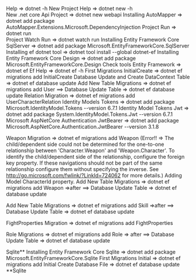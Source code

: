 Help => dotnet -h
New Project Help => dotnet new -h  
New .net core Api Project =>  dotnet new webapi
Installing AutoMapper  => dotnet add package AutoMapper.Extensions.Microsoft.DependencyInjection 
Project Run => dotnet run    
Project Watch Run => dotnet watch run
Installing Entity Framework Core SqlServer => dotnet add package Microsoft.EntityFrameworkCore.SqlServer
Installing ef dotnet tool => dotnet tool install --global dotnet-ef
Installing Entity Framework Core Design => dotnet add package Microsoft.EntityFrameworkCore.Design
Check tools Entity Framework  => dotnet ef
Ef Help => dotnet ef -h
First Migrations InitialCreate =>  dotnet ef migrations add InitialCreate
Database Update and Create DataContext Table => dotnet ef database update
Add New Table Migrations => dotnet ef migrations add User  ==> Database Update Table => dotnet ef database update
Relation Migration => dotnet ef migrations add UserCharacterRelation
Identity Models Tokens => dotnet add package Microsoft.IdentityModel.Tokens --version 6.7.1
Identity Model Tokens Jwt => dotnet add package System.IdentityModel.Tokens.Jwt --version 6.7.1
Microsoft AspNetCore Authentication JwtBearer => dotnet add package Microsoft.AspNetCore.Authentication.JwtBearer --version 3.1.8

Weapon Migration => dotnet ef migrations add Weapon (Error!! => The child/dependent side could not be determined for the one-to-one relationship between 'Character.Weapon' and 'Weapon.Character'. To identify the child/dependent side of the relationship, configure the foreign key property. If these navigations should not be part of the same relationship configure them without specifying the inverse. See http://go.microsoft.com/fwlink/?LinkId=724062 for more details.) Adding Model CharacterId property. 
Add New Table Migrations => dotnet ef migrations add Weapon =>after ==> Database Update Table => dotnet ef database update

Add New Table Migrations => dotnet ef migrations add Skill =>after ==> Database Update Table => dotnet ef database update

FightProperties Migration => dotnet ef migrations add FightProperties 

 Role Migrations => dotnet ef migrations add Role =>  after ==> Database Update Table => dotnet ef database update


Sqlite**
Installing Entity Framework Core Sqlite => dotnet add package Microsoft.EntityFrameworkCore.Sqlite
First Migrations Initial =>  dotnet ef migrations add Initial
Create Database File  => dotnet ef database update
**Sqlite

